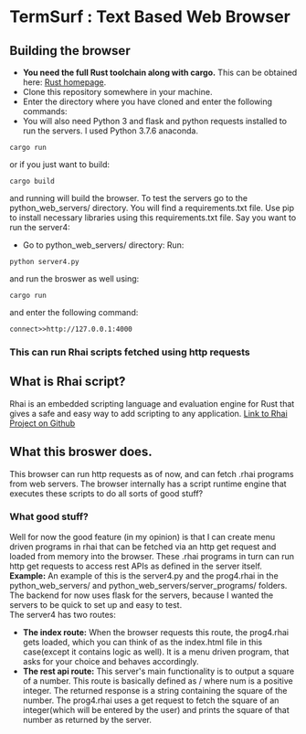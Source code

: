 # TermSurf : Text Based Web Browser

## Building the browser
* **You need the full Rust toolchain along with cargo.** This can be obtained here: [Rust homepage](https://www.rust-lang.org/).
* Clone this repository somewhere in your machine.
* Enter the directory where you have cloned and enter the following commands:
* You will also need Python 3 and flask and python requests installed to run the servers. I used Python 3.7.6 anaconda.
```
cargo run
```
or if you just want to build:
```
cargo build
```
and running will build the browser. To test the servers go to the python_web_servers/ directory. You will find a requirements.txt file. Use pip to install necessary libraries using this requirements.txt file.
Say you want to run the server4:
* Go to python_web_servers/ directory:
Run:
```
python server4.py
```
and run the broswer as well using:
```
cargo run
```
and enter the following command:
```
connect>>http://127.0.0.1:4000
```

### This can run Rhai scripts fetched using http requests
## What is Rhai script?
Rhai is an embedded scripting language and evaluation engine for Rust that gives a safe and easy way to add scripting to any application.
[Link to Rhai Project on Github](https://github.com/jonathandturner/rhai)
## What this broswer does.
This browser can run http requests as of now, and can fetch .rhai programs from web servers. The browser internally has a script runtime engine that executes these scripts to do all sorts of good stuff?

### What good stuff?
Well for now the good feature (in my opinion) is that I can create menu driven programs in rhai that can be fetched via an http get request and loaded from memory into the browser. These .rhai programs in turn can run http get requests to access rest APIs as defined in the server itself.
**Example:** An example of this is the server4.py and the prog4.rhai in the python_web_servers/ and python_web_servers/server_programs/ folders. The backend for now uses flask for the servers, because I wanted the servers to be quick to set up and easy to test.
<br>
The server4 has two routes:
* **The index route:** When the browser requests this route, the prog4.rhai gets loaded, which you can think of as the index.html file in this case(except it contains logic as well). It is a menu driven program, that asks for your choice and behaves accordingly.
* **The rest api route:** This server's main functionality is to output a square of a number. This route is basically defined as  /<num> where num is a positive integer. The returned response is a string containing the square of the number. The prog4.rhai uses a get request to fetch the square of an integer(which will be entered by the user) and prints the square of that number as returned by the server.
